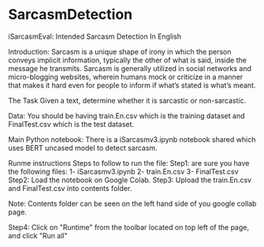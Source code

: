 # SarcasmDetection
iSarcasmEval: Intended Sarcasm Detection In English

Introduction:
Sarcasm is a unique shape of irony in which the person conveys implicit information, typically the other of what is
said, inside the message he transmits. Sarcasm is generally utilized in social networks and micro-blogging websites,
wherein humans mock or criticize in a manner that makes it hard even for people to inform if what’s stated is what’s
meant.

The Task
Given a text, determine whether it is sarcastic or non-sarcastic.

Data:
You should be having train.En.csv which is the training dataset and FinalTest.csv which is the test dataset.

Main Python notebook:
There is a iSarcasmv3.ipynb notebook shared which uses BERT uncased model to detect sarcasm.


Runme instructions
Steps to follow to run the file:
Step1: are sure you have the following files:
	1- iSarcasmv3.ipynb
	2- train.En.csv
	3- FinalTest.csv
Step2: Load the notebook on Google Colab.
Step3: Upload the train.En.csv and FinalTest.csv into contents folder.

Note: Contents folder can be seen on the left hand side of you google collab page.

Step4: Click on "Runtime" from the toolbar located on top left of the page, and click "Run all"


